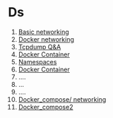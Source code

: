 # Ds

1. [Basic networking](doc/1_networking.md)
2. [Docker networking](doc/2_docker_networking.md)
3. [Tcpdump Q&A](doc/3_Tcpdump_Q&A.md)
4. [Docker Container](doc/4_docker_container.md)
5. [Namespaces](doc/5_namespace.md)
6. [Docker Container](doc/6_docker_container_2.md)
7. ....
8. ...
9. ....
10. [Docker_compose/ networking](doc/10_docker_compose_1.md)
11. [Docker_compose2](doc/11_docker_compose_2.md)

